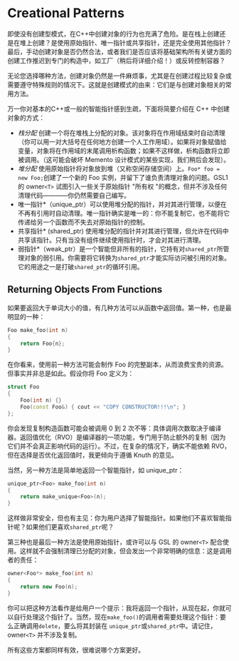 # Creational Patterns

即使没有创建型模式，在C++中创建对象的行为也充满了危险。是在栈上创建还是在堆上创建？是使用原始指针、唯一指针或共享指针，还是完全使用其他指针？最后，手动创建对象是否仍然合法，或者我们是否应该将基础架构所有关键方面的创建工作推迟到专门的构造中，如工厂（稍后将详细介绍！）或反转控制容器？

无论您选择哪种方法，创建对象仍然是一件麻烦事，尤其是在创建过程比较复杂或需要遵守特殊规则的情况下。这就是创建模式的由来：它们是与创建对象相关的常用方法。

万一你对基本的C++或一般的智能指针感到生疏，下面将简要介绍在 C++ 中创建对象的方式：

- *栈分配* 创建一个将在堆栈上分配的对象。该对象将在作用域结束时自动清理（你可以用一对大括号在任何地方创建一个人工作用域）。如果将对象赋值给变量，对象将在作用域的末尾调用析构函数；如果不这样做，析构函数将立即被调用。（这可能会破坏 Memento 设计模式的某些实现，我们稍后会发现）。
- *堆分配* 使用原始指针将对象放到堆（又称空闲存储空间）上。`Foo* foo = new Foo;`创建了一个新的 Foo 实例，并留下了谁负责清理对象的问题。GSL1 的 owner`<T>` 试图引入一些关于原始指针 "所有权 "的概念，但并不涉及任何清理代码————你仍然需要自己编写。
- 唯一指针*（unique_ptr）可以使用堆分配的指针，并对其进行管理，以便在不再有引用时自动清理。唯一指针确实是唯一的：你不能复制它，也不能将它传递给另一个函数而不失去对原始指针的控制。
- 共享指针* (shared_ptr) 使用堆分配的指针并对其进行管理，但允许在代码中共享该指针。只有当没有组件继续使用指针时，才会对其进行清理。
- 弱指针*（weak_ptr）是一个智能但非所有的指针，它持有对`shared_ptr`所管理对象的弱引用。你需要将它转换为`shared_ptr`才能实际访问被引用的对象。它的用途之一是打破`shared_ptr`的循环引用。

## Returning Objects From Functions

如果要返回大于单词大小的值，有几种方法可以从函数中返回值。第一种，也是最明显的一种：

```c++
Foo make_foo(int n)
{
    return Foo{n};
}
```

在你看来，使用前一种方法可能会制作 Foo 的完整副本，从而浪费宝贵的资源。但事实并非总是如此。假设你将 Foo 定义为：

```c++
struct Foo
{
    Foo(int n) {}
    Foo(const Foo&) { cout << "COPY CONSTRUCTOR!!!\n"; }
};
```

你会发现复制构造函数可能会被调用 0 到 2 次不等：具体调用次数取决于编译器。返回值优化（RVO）是编译器的一项功能，专门用于防止额外的复制（因为它们并不会真正影响代码的运行）。不过，在复杂的情况下，确实不能依赖 RVO，但在选择是否优化返回值时，我更倾向于遵循 Knuth 的意见。

当然，另一种方法是简单地返回一个智能指针，如 unique_ptr：

```c++
unique_ptr<Foo> make_foo(int n)
{
    return make_unique<Foo>(n);
}
```

这样做非常安全，但也有主见：你为用户选择了智能指针。如果他们不喜欢智能指针呢？如果他们更喜欢`shared_ptr`呢？

第三种也是最后一种方法是使用原始指针，或许可以与 GSL 的 owner`<T>` 配合使用。这样就不会强制清理已分配的对象，但会发出一个非常明确的信息：这是调用者的责任：

```c++
owner<Foo*> make_foo(int n)
{
    return new Foo(n);
}
```

你可以把这种方法看作是给用户一个提示：我将返回一个指针，从现在起，你就可以自行处理这个指针了。当然，现在`make_foo()`的调用者需要处理这个指针：要么正确调用`delete`，要么将其封装在 `unique_ptr`或`shared_ptr`中。请记住，owner`<T>` 并不涉及复制。

所有这些方案都同样有效，很难说哪个方案更好。
